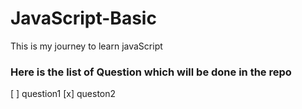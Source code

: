 # JavaScript-Basic
This is my journey to learn javaScript

### Here is the list of Question which will be done in the repo

[ ] question1
[x] queston2
